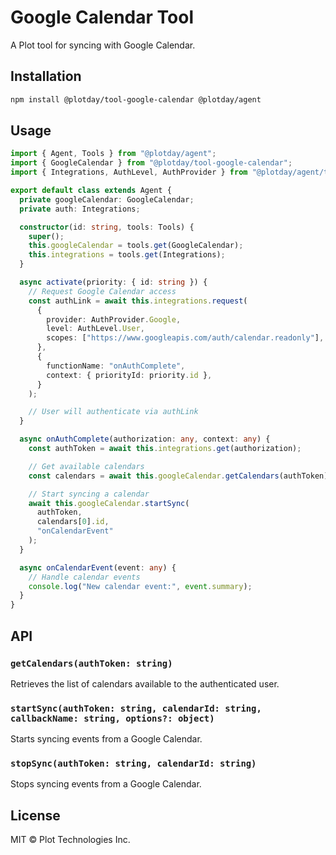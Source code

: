 # Google Calendar Tool

A Plot tool for syncing with Google Calendar.

## Installation

```bash
npm install @plotday/tool-google-calendar @plotday/agent
```

## Usage

```typescript
import { Agent, Tools } from "@plotday/agent";
import { GoogleCalendar } from "@plotday/tool-google-calendar";
import { Integrations, AuthLevel, AuthProvider } from "@plotday/agent/tools/integrations";

export default class extends Agent {
  private googleCalendar: GoogleCalendar;
  private auth: Integrations;

  constructor(id: string, tools: Tools) {
    super();
    this.googleCalendar = tools.get(GoogleCalendar);
    this.integrations = tools.get(Integrations);
  }

  async activate(priority: { id: string }) {
    // Request Google Calendar access
    const authLink = await this.integrations.request(
      {
        provider: AuthProvider.Google,
        level: AuthLevel.User,
        scopes: ["https://www.googleapis.com/auth/calendar.readonly"],
      },
      {
        functionName: "onAuthComplete",
        context: { priorityId: priority.id },
      }
    );

    // User will authenticate via authLink
  }

  async onAuthComplete(authorization: any, context: any) {
    const authToken = await this.integrations.get(authorization);

    // Get available calendars
    const calendars = await this.googleCalendar.getCalendars(authToken);

    // Start syncing a calendar
    await this.googleCalendar.startSync(
      authToken,
      calendars[0].id,
      "onCalendarEvent"
    );
  }

  async onCalendarEvent(event: any) {
    // Handle calendar events
    console.log("New calendar event:", event.summary);
  }
}
```

## API

### `getCalendars(authToken: string)`

Retrieves the list of calendars available to the authenticated user.

### `startSync(authToken: string, calendarId: string, callbackName: string, options?: object)`

Starts syncing events from a Google Calendar.

### `stopSync(authToken: string, calendarId: string)`

Stops syncing events from a Google Calendar.

## License

MIT © Plot Technologies Inc.
